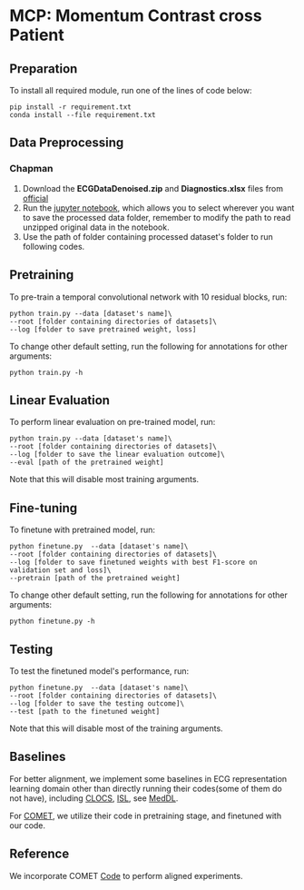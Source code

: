 # MCP: Momentum Contrast cross Patient

## Preparation

To install all required module, run one of the lines of code below:
```
pip install -r requirement.txt
conda install --file requirement.txt
```

## Data Preprocessing

### Chapman

1. Download the **ECGDataDenoised.zip** and **Diagnostics.xlsx** files from [official](https://figshare.com/collections/ChapmanECG/4560497/1)
2. Run the [jupyter notebook](https://github.com/3hiuwoo/MCP/blob/main/data_preprocessing/chapman_preprocess.ipynb), which allows you to select wherever you want to save the processed data folder, remember to modify the path to read unzipped original data in the notebook.
3. Use the path of folder containing processed dataset's folder to run following codes.

## Pretraining

To pre-train a temporal convolutional network with 10 residual blocks, run:
```
python train.py --data [dataset's name]\
--root [folder containing directories of datasets]\
--log [folder to save pretrained weight, loss]
```
To change other default setting, run the following for annotations for other arguments:
```
python train.py -h
```

## Linear Evaluation

To perform linear evaluation on pre-trained model, run:
```
python train.py --data [dataset's name]\
--root [folder containing directories of datasets]\
--log [folder to save the linear evaluation outcome]\
--eval [path of the pretrained weight]
```
Note that this will disable most training arguments.

## Fine-tuning

To finetune with pretrained model, run:
```
python finetune.py  --data [dataset's name]\
--root [folder containing directories of datasets]\
--log [folder to save finetuned weights with best F1-score on validation set and loss]\
--pretrain [path of the pretrained weight]
```
To change other default setting, run the following for annotations for other arguments:
```
python finetune.py -h
```

## Testing

To test the finetuned model's performance, run:
```
python finetune.py  --data [dataset's name]\
--root [folder containing directories of datasets]\
--log [folder to save the testing outcome]\
--test [path to the finetuned weight]
```
Note that this will disable most of the training arguments.

## Baselines

For better alignment, we implement some baselines in ECG representation learning domain other than directly running their codes(some of them do not have), including [CLOCS](https://arxiv.org/abs/2005.13249), [ISL](https://arxiv.org/abs/2109.08908), see [MedDL](https://github.com/3hiuwoo/MedDL).

For [COMET](https://arxiv.org/abs/2310.14017), we utilize their code in pretraining stage, and finetuned with our code.

## Reference

We incorporate COMET [Code](https://github.com/DL4mHealth/COMET) to perform aligned experiments.
